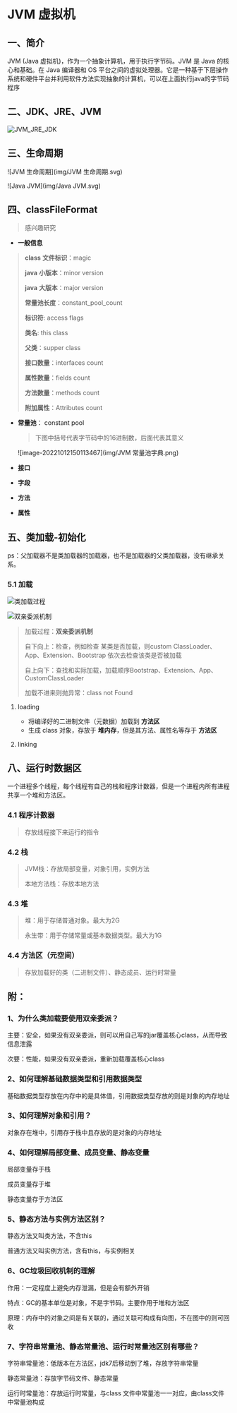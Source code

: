 # JVM 虚拟机

## 一、简介

JVM (Java 虚拟机)，作为一个抽象计算机，用于执行字节码。JVM 是 Java 的核心和基础。在 Java 编译器和 OS 平台之间的虚拟处理器。它是一种基于下层操作系统和硬件平台并利用软件方法实现抽象的计算机，可以在上面执行java的字节码程序

## 二、JDK、JRE、JVM

![JVM_JRE_JDK](img/JVM_JRE_JDK.svg)

## 三、生命周期

![JVM 生命周期](img/JVM 生命周期.svg)

![Java JVM](img/Java JVM.svg)

## 四、classFileFormat

> 感兴趣研究

- **一般信息**

> **class** **文件标识**：magic
>
> **java** **小版本**：minor version
>
> **java** **大版本**：major version
>
> **常量池长度**：constant_pool_count
>
> **标识符**: access flags
>
> **类名**: this class
>
> **父类**：supper class
>
> **接口数量**：interfaces count
>
> **属性数量**：fields count
>
> **方法数量**：methods count
>
> **附加属性**：Attributes count

- **常量池**： constant pool

  > 下图中括号代表字节码中的16进制数，后面代表其意义

  ![image-20221012150113467](img/JVM 常量池字典.png)

- **接口**

- **字段**

- **方法**

- **属性**

## 五、类加载-初始化

ps：父加载器不是类加载器的加载器，也不是加载器的父类加载器，没有继承关系。 

### 5.1 加载

![类加载过程](img/类加载过程.svg)

![双亲委派机制](img/双亲委派机制.svg)

> 加载过程：**双亲委派机制**
>
> 自下向上：检查，例如检查 某类是否加载，则custom ClassLoader、App、Extension、Bootstrap 依次去检查该类是否被加载
>
> 自上向下：查找和实际加载，加载顺序Bootstrap、Extension、App、CustomClassLoader
>
> 加载不进来则抛异常：class not Found

1. loading

   - 将编译好的二进制文件（元数据）加载到 **方法区**
   - 生成 class 对象，存放于 **堆内存**，但是其方法、属性名等存于 **方法区**

2. linking

   



## 八、运行时数据区

一个进程多个线程，每个线程有自己的栈和程序计数器，但是一个进程内所有进程共享一个堆和方法区。

### 4.1 程序计数器

> 存放线程接下来运行的指令

### 4.2 栈

> JVM栈：存放局部变量，对象引用，实例方法
>
> 本地方法栈：存放本地方法

### 4.3 堆

> 堆：用于存储普通对象。最大为2G
>
> 永生带：用于存储常量或基本数据类型。最大为1G

### 4.4 方法区（元空间）

> 存放加载好的类（二进制文件）、静态成员、运行时常量

## 附：

### 1、为什么类加载要使用双亲委派？

主要：安全，如果没有双亲委派，则可以用自己写的jar覆盖核心class，从而导致信息泄露

次要：性能，如果没有双亲委派，重新加载覆盖核心class

### 2、如何理解基础数据类型和引用数据类型

基础数据类型存放在内存中的是具体值，引用数据类型存放的则是对象的内存地址

### 3、如何理解对象和引用？

对象存在堆中，引用存于栈中且存放的是对象的内存地址

### 4、如何理解局部变量、成员变量、静态变量

局部变量存于栈

成员变量存于堆

静态变量存于方法区

### 5、静态方法与实例方法区别？

静态方法又叫类方法，不含this

普通方法又叫实例方法，含有this，与实例相关

### 6、GC垃圾回收机制的理解

作用：一定程度上避免内存泄漏，但是会有额外开销

特点：GC的基本单位是对象，不是字节码。主要作用于堆和方法区

原理：内存中的对象之间是有关联的，通过关联可构成有向图，不在图中的则可回收

### 7、字符串常量池、静态常量池、运行时常量池区别有哪些？

字符串常量池：低版本在方法区，jdk7后移动到了堆，存放字符串常量

静态常量池：存放字节码文件、静态常量

运行时常量池：存放运行时常量，与class 文件中常量池一一对应，由class文件中常量池构成

